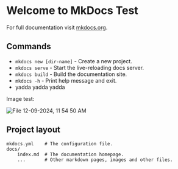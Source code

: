 # Welcome to MkDocs Test

For full documentation visit [mkdocs.org](https://www.mkdocs.org).

## Commands

* `mkdocs new [dir-name]` - Create a new project.
* `mkdocs serve` - Start the live-reloading docs server.
* `mkdocs build` - Build the documentation site.
* `mkdocs -h` - Print help message and exit.
* yadda yadda yadda

Image test:

![File 12-09-2024, 11 54 50 AM](https://github.com/user-attachments/assets/e3e79e12-43ff-4507-8450-c57d2c5efccc)

## Project layout

    mkdocs.yml    # The configuration file.
    docs/
        index.md  # The documentation homepage.
        ...       # Other markdown pages, images and other files.
